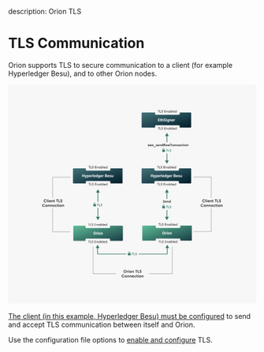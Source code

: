 description: Orion TLS 
<!--- END of page meta data -->

# TLS Communication

Orion supports TLS to secure communication to a client
(for example Hyperledger Besu), and to other Orion nodes.

![Orion TLS](../images/Orion_TLS.png)

[The client (in this example, Hyperledger Besu) must be configured](https://besu.hyperledger.org/en/latest/HowTo/Configure/Configure-TLS/) to send and accept TLS communication between itself and Orion.

Use the configuration file options to
[enable and configure](../Tutorials/TLS.md) TLS.